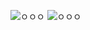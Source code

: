![ㅇㅇㅇ](https://github.com/user-attachments/assets/f91d65dd-98a3-4b4c-bd51-a33a2d13a43c)
![ㅇㅇㅇ](https://github.com/user-attachments/assets/7a2ba8ed-53af-4e48-aa5a-b4e8db0b3b97)
